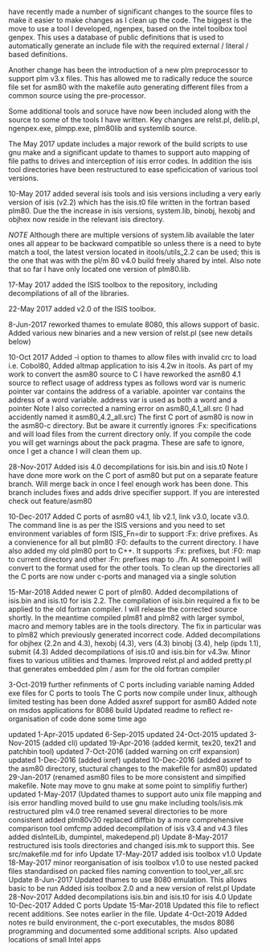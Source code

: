  have recently made a number of significant changes to the source files to
make it easier to make changes as I clean up the code.
The biggest is the move to use a tool I developed, ngenpex, based on the intel
toolbox tool genpex. This uses a database of public definitions that is used to
automatically generate an include file with the required external / literal / based
definitions.

Another change has been the introduction of a new plm preprocessor to support
plm v3.x files. This has allowed me to radically reduce the source file set
for asm80 with the makefile auto generating different files from a common
source using the pre-processor. 

Some additional tools and soruce have now been included along with the source
to some of the tools I have written. Key changes are
relst.pl, delib.pl, ngenpex.exe, plmpp.exe, plm80lib and systemlib source.

The May 2017 update includes a major rework of the build scripts to use gnu
make and a significant update to thames to support auto mapping of file paths
to drives and interception of isis error codes.
In addition the isis tool directories have been restructured to ease speficication
of various tool versions.

10-May 2017 added several isis tools and isis versions including a very early
version of isis (v2.2) which has the isis.t0 file written in the fortran based
plm80. Due the the increase in isis versions, system.lib, binobj, hexobj and
objhex now reside in the relevant isis directory.

*NOTE*
Although there are multiple versions of system.lib available the later ones
all appear to be backward compatible so unless there is a need to byte match
a tool, the latest version located in itools/utils_2.2 can be used; this is
the one that was with the pl/m 80 v4.0 build freely shared by intel.
Also note that so far I have only located one version of plm80.lib.

17-May 2017 added the ISIS toolbox to the repository, including decompilations
of all of the libraries.

22-May 2017 added v2.0 of the ISIS toolbox.

8-Jun-2017 reworked thames to emulate 8080, this allows support of basic. Added
various new binaries and a new version of relst.pl (see new  details below)

10-Oct 2017 Added -i option to thames to allow files with invalid crc to load
i.e. Cobol80, Added altmap application to isis 4.2w in itools.
As part of my work to convert the asm80 source to C I have reworked the asm80
4.1 source to reflect usage of address types as follows
	word	 var is numeric
	pointer	 var contains the address of a variable. 
	apointer var contains the address of a word variable.
	address	 var is used as both a word and a pointer
Note I also corrected a naming error on asm80_4.1_all.src (I had accidently
named it asm80_4.2_all.src)
The first C port of asm80 is now in the asm80-c directory. But be aware it
currently ignores :Fx: specifications and will load files from the current
directory only. If you compile the code you will get warnings about the pack
pragma. These are safe to ignore, once I get a chance I will clean them up.

28-Nov-2017 Added isis 4.0 decompilations for isis.bin and isis.t0
Note I have done more work on the C port of asm80 but put on a separate feature
branch. Will merge back in once I feel enough work has been done. This branch
includes fixes and adds drive specifier support. If you are interested
check out feature/asm80

10-Dec-2017 Added C ports of asm80 v4.1, lib v2.1, link v3.0, locate v3.0.
	    The command line is as per the ISIS versions and you need to set
	    environment variables of form ISIS_Fn=dir to support :Fx: drive
	    prefixes. As a convienence for all but plm80 :F0: defaults to the
	    current directory.
	    I have also added my old plm80 port to C++. It supports :Fx:
	    prefixes, but :F0: map to current directory and other :Fn: prefixes
	    map to ./fn. At somepoint I will convert to the format used for
	    the other tools.
	    To clean up the directories all the C ports are now under c-ports
	    and managed via a single solution

15-Mar-2018 Added newer C port of plm80.
        Added decompilations of isis.bin and isis.t0 for isis 2.2. The
        compilation of isis.bin required a fix to be applied to the old
        fortran compiler. I will release the corrected source shortly. In the
        meantime compiled plm81 and plm82 with larger symbol, macro and memory
        tables are in the tools directory. The fix in particular was to plm82
        which previously generated incorrect code.
        Added decompilations for objhex (2.2n and 4.3), hexobj (4.3), vers (4.3)
        binobj (3.4), help (ipds 1.1), submit (4.3)
        Added decompilations of isis.t0 and isis.bin for v4.3w.
        Minor fixes to various utilities and thames.
        Improved relst.pl and added pretty.pl that generates embedded plm /
        asm for the old fortran compiler

3-Oct-2019 further refinments of C ports including variable naming
	Added exe files for C ports to tools
	The C ports now compile under linux, although limited testing has been done
	Added asxref support for asm80
	Added note on msdos applications for 8086 build
	Updated readme to reflect re-organisation of code done some time ago

updated 1-Apr-2015
updated 6-Sep-2015
updated 24-Oct-2015
updated 3-Nov-2015 (added cli)
updated 19-Apr-2016 (added kermit, tex20, tex21 and patchbin tool)
updated 7-Oct-2016 (added warning on crlf expansion)
updated 1-Dec-2016 (added ixref)
updated 10-Dec-2016 (added asxref to the asm80 directory, stuctural changes to
		     the makefile for asm80)
updated 29-Jan-2017 (renamed asm80 files to be more consistent and simpified
		     makefile. Note may move to gnu make at some point to
		     simplifiy further)
updated 1-May-2017  (Updated thames to support auto unix file mapping and isis error handling
		     moved build to use gnu make including tools/isis.mk
		     restructured plm v4.0 tree
		     renamed several directories to be more consistent
		     added plm80v30
		     replaced diffbin by a more comprehensive comparison tool omfcmp
		     added decompilation of isis v3.4 and v4.3 files
		     added disIntelLib, dumpintel, makedepend.pl)
Update 8-May-2017    restructured isis tools directories and changed isis.mk
		     to support this. See src/makefile.md for info
Update 17-May-2017   added isis toolbox v1.0
Update 18-May-2017   minor reorganisation of isis toolbox v1.0 to use nested packed files
		     standardised on packed files naming convention to
		     tool_ver_all.src
Update 8-Jun-2017    Updated thames to use 8080 emulation. This allows basic to be run
		     Added isis toolbox 2.0 and a new version of relst.pl
Update 28-Nov-2017   Added decompilations isis.bin and isis.t0 for isis 4.0
Update 10-Dec-2017   Added C ports
Update 15-Mar-2018  Updated this file to reflect recent additions. See notes
             	     earlier in the file.
Update 4-Oct-2019    Added notes re build environment, the c-port executables, the msdos 8086 programming
		     and documented some additional scripts. Also updated locations of small Intel apps